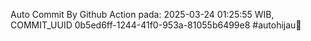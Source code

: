 Auto Commit By Github Action pada: 2025-03-24 01:25:55 WIB, COMMIT_UUID 0b5ed6ff-1244-41f0-953a-81055b6499e8 #autohijau🗿

